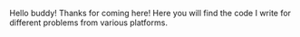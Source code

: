 Hello buddy! Thanks for coming here! Here you will find the code I write for different problems from various platforms.
